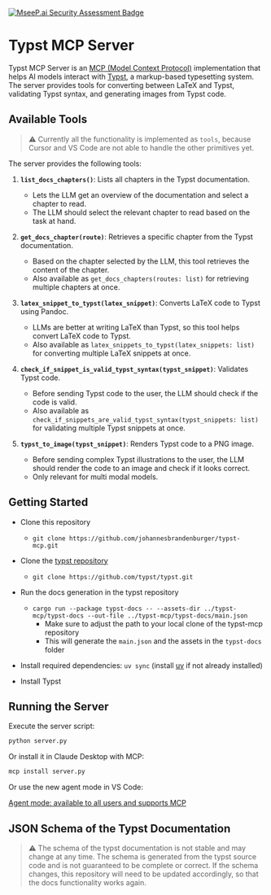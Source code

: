[![MseeP.ai Security Assessment Badge](https://mseep.net/pr/johannesbrandenburger-typst-mcp-badge.png)](https://mseep.ai/app/johannesbrandenburger-typst-mcp)

# Typst MCP Server

Typst MCP Server is an [MCP (Model Context Protocol)](https://github.com/modelcontextprotocol) implementation that helps AI models interact with [Typst](https://github.com/typst/typst), a markup-based typesetting system. The server provides tools for converting between LaTeX and Typst, validating Typst syntax, and generating images from Typst code.

## Available Tools

>⚠️ Currently all the functionality is implemented as `tools`, because Cursor and VS Code are not able to handle the other primitives yet.

The server provides the following tools:

1. **`list_docs_chapters()`**: Lists all chapters in the Typst documentation.
   - Lets the LLM get an overview of the documentation and select a chapter to read.
   - The LLM should select the relevant chapter to read based on the task at hand.

2. **`get_docs_chapter(route)`**: Retrieves a specific chapter from the Typst documentation.
   - Based on the chapter selected by the LLM, this tool retrieves the content of the chapter.
   - Also available as `get_docs_chapters(routes: list)` for retrieving multiple chapters at once.

3. **`latex_snippet_to_typst(latex_snippet)`**: Converts LaTeX code to Typst using Pandoc.
   - LLMs are better at writing LaTeX than Typst, so this tool helps convert LaTeX code to Typst.
   - Also available as `latex_snippets_to_typst(latex_snippets: list)` for converting multiple LaTeX snippets at once.

4. **`check_if_snippet_is_valid_typst_syntax(typst_snippet)`**: Validates Typst code.
   - Before sending Typst code to the user, the LLM should check if the code is valid.
   - Also available as `check_if_snippets_are_valid_typst_syntax(typst_snippets: list)` for validating multiple Typst snippets at once.

5. **`typst_to_image(typst_snippet)`**: Renders Typst code to a PNG image.
   - Before sending complex Typst illustrations to the user, the LLM should render the code to an image and check if it looks correct.
   - Only relevant for multi modal models.

## Getting Started

- Clone this repository
  - `git clone https://github.com/johannesbrandenburger/typst-mcp.git`
- Clone the [typst repository](https://github.com/typst/typst.git)
  - `git clone https://github.com/typst/typst.git`
- Run the docs generation in the typst repository
  - `cargo run --package typst-docs -- --assets-dir ../typst-mcp/typst-docs --out-file ../typst-mcp/typst-docs/main.json`
    - Make sure to adjust the path to your local clone of the typst-mcp repository
    - This will generate the `main.json` and the assets in the `typst-docs` folder
- Install required dependencies: `uv sync` (install [uv](https://github.com/astral-sh/uv) if not already installed)
  
- Install Typst

## Running the Server

Execute the server script:

```bash
python server.py
```

Or install it in Claude Desktop with MCP:

```bash
mcp install server.py
```

Or use the new agent mode in VS Code:

[Agent mode: available to all users and supports MCP](https://code.visualstudio.com/blogs/2025/04/07/agentMode)

## JSON Schema of the Typst Documentation

>⚠️ The schema of the typst documentation is not stable and may change at any time. The schema is generated from the typst source code and is not guaranteed to be complete or correct. If the schema changes, this repository will need to be updated accordingly, so that the docs functionality works again.